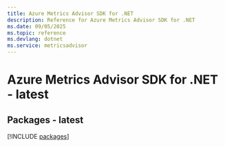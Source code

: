 ```yaml
---
title: Azure Metrics Advisor SDK for .NET
description: Reference for Azure Metrics Advisor SDK for .NET
ms.date: 09/05/2025
ms.topic: reference
ms.devlang: dotnet
ms.service: metricsadvisor
---
```

# Azure Metrics Advisor SDK for .NET - latest
## Packages - latest
[!INCLUDE [packages](metrics-advisor-index.md)]